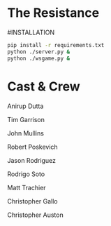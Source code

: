 The Resistance
=============

#INSTALLATION

```bash
pip install -r requirements.txt
python ./server.py &
python ./wsgame.py &
```

Cast & Crew
============
Anirup Dutta

Tim Garrison

John Mullins

Robert Poskevich

Jason Rodriguez

Rodrigo Soto

Matt Trachier

Christopher Gallo

Christopher Auston
